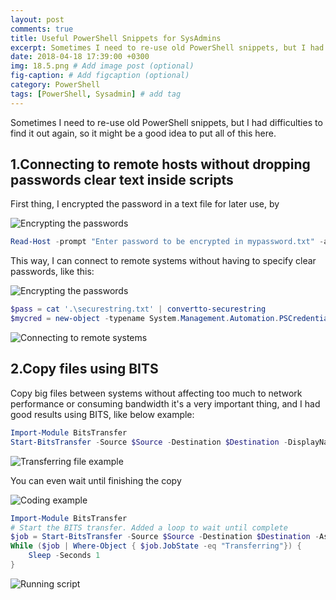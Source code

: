 ```yaml
---
layout: post
comments: true
title: Useful PowerShell Snippets for SysAdmins
excerpt: Sometimes I need to re-use old PowerShell snippets, but I had difficulties 
date: 2018-04-18 17:39:00 +0300
img: 18.5.png # Add image post (optional)
fig-caption: # Add figcaption (optional)
category: PowerShell
tags: [PowerShell, Sysadmin] # add tag
---
```


Sometimes I need to re-use old PowerShell snippets, but I had difficulties to find it out again, so it might be a good idea to put all of this here.

## 1.Connecting to remote hosts without dropping passwords clear text inside scripts
First thing, I encrypted the password in a text file for later use, by


![Encrypting the passwords]({{site.baseurl}}/assets/img/18.1.png)

```powershell
Read-Host -prompt "Enter password to be encrypted in mypassword.txt" -assecurestring | Convertfrom-securestring | Out-File '.\securestring.txt'
```

This way, I can connect to remote systems without having to specify clear passwords, like this:

![Encrypting the passwords]({{site.baseurl}}/assets/img/18.2.png)

```powershell
$pass = cat '.\securestring.txt' | convertto-securestring
$mycred = new-object -typename System.Management.Automation.PSCredential -argumentlist "Admin@domain",$pass
```

![Connecting to remote systems]({{site.baseurl}}/assets/img/18.3.png)


## 2.Copy files using BITS

Copy big files between systems without affecting too much to network performance or consuming bandwidth it's a very important thing, and I had good results using BITS, like below example:

```powershell
Import-Module BitsTransfer
Start-BitsTransfer -Source $Source -Destination $Destination -DisplayName "Transferring file"
```

![Transferring file example]({{site.baseurl}}/assets/img/18.4.png)

You can even wait until finishing the copy

![Coding example]({{site.baseurl}}/assets/img/18.5.png)

```powershell
Import-Module BitsTransfer
# Start the BITS transfer. Added a loop to wait until complete
$job = Start-BitsTransfer -Source $Source -Destination $Destination -Asynchronous -DisplayName "Transferring file"
While ($job | Where-Object { $job.JobState -eq "Transferring"}) {
    Sleep -Seconds 1
}
```

![Running script]({{site.baseurl}}/assets/img/18.6.png)
